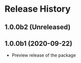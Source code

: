 # Release History

## 1.0.0b2 (Unreleased)


## 1.0.0b1 (2020-09-22)
- Preview release of the package
